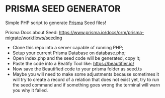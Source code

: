 # PRISMA SEED GENERATOR

Simple PHP script to generate [Prisma](https://www.prisma.io/) Seed files!

Prisma Docs about Seed: https://www.prisma.io/docs/orm/prisma-migrate/workflows/seeding

- Clone this repo into a server capable of running PHP;
- Setup your current Prisma Database on database.php;
- Open index.php and the seed code will be generated, copy it;
- Paste the code into a Beatify Tool like: https://beautifier.io/
- Now save the Beautified code to your prisma folder as seed.ts
- Maybe you will need to make some adjustments because sometimes it will try to create a record of a relation that does not exist yet, try to run the seed command and if something goes wrong the terminal will warn you why it failed.
